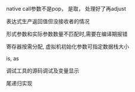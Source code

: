 native call参数不是pop， 是取， 处理好了再adjust

表达式生产返回值但没接收者的情况

形式参数和实际参数数量不匹配时,需要在编译期报错

寄存器按需分配, 虚拟机初始化参数可指定数据栈大小

is, as

调试工具的源码调试及变量显示

尾递归实现